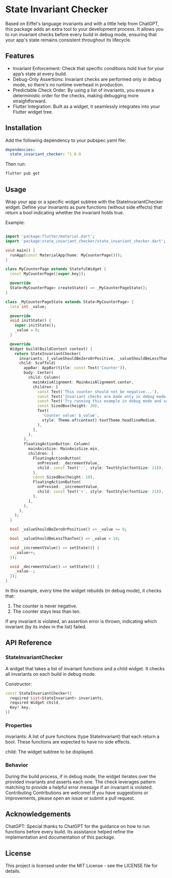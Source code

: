 # State Invariant Checker

Based on Eiffel's language invariants and with a little help from ChatGPT, this package adds an extra tool to your development process. It allows you to run invariant checks before every build in debug mode, ensuring that your app's state remains consistent throughout its lifecycle.

## Features

- Invariant Enforcement: Check that specific conditions hold true for your app’s state at every build.
- Debug-Only Assertions: Invariant checks are performed only in debug mode, so there's no runtime overhead in production.
- Predictable Check Order: By using a list of invariants, you ensure a deterministic order for the checks, making debugging more straightforward.
- Flutter Integration: Built as a widget, it seamlessly integrates into your Flutter widget tree.

## Installation

Add the following dependency to your pubspec.yaml file:

```yaml
dependencies:
  state_invariant_checker: ^1.0.0
```

Then run:

```bash
flutter pub get
```

## Usage

Wrap your app or a specific widget subtree with the StateInvariantChecker widget. Define your invariants as pure functions (without side effects) that return a bool indicating whether the invariant holds true.

Example:

```dart

import 'package:flutter/material.dart';
import 'package:state_invariant_checker/state_invariant_checker.dart';

void main() {
  runApp(const MaterialApp(home: MyCounterPage()));
}

class MyCounterPage extends StatefulWidget {
  const MyCounterPage({super.key});

  @override
  State<MyCounterPage> createState() => _MyCounterPageState();
}

class _MyCounterPageState extends State<MyCounterPage> {
  late int _value;

  @override
  void initState() {
    super.initState();
    _value = 0;
  }

  @override
  Widget build(BuildContext context) {
    return StateInvariantChecker(
      invariants: [_valueShouldBeZeroOrPositive, _valueShouldBeLessThanTen],
      child: Scaffold(
        appBar: AppBar(title: const Text('Counter')),
        body: Center(
          child: Column(
            mainAxisAlignment: MainAxisAlignment.center,
            children: [
              const Text('This counter should not be negative...'),
              const Text('Invariant checks are made only in debug mode'),
              const Text('Try running this example in debug mode and subtract until the counter goes negative.'),
              const SizedBox(height: 20),
              Text(
                'Counter value: $_value',
                style: Theme.of(context).textTheme.headlineMedium,
              ),
            ],
          ),
        ),
        floatingActionButton: Column(
          mainAxisSize: MainAxisSize.min,
          children: [
            FloatingActionButton(
              onPressed: _decrementValue,
              child: const Text('-', style: TextStyle(fontSize: 21)),
            ),
            const SizedBox(height: 10),
            FloatingActionButton(
              onPressed: _incrementValue,
              child: const Text('+', style: TextStyle(fontSize: 21)),
            ),
          ],
        ),
      ),
    );
  }

  bool _valueShouldBeZeroOrPositive() => _value >= 0;

  bool _valueShouldBeLessThanTen() => _value < 10;

  void _incrementValue() => setState(() {
    _value++;
  });

  void _decrementValue() => setState(() {
    _value--;
  });
}
```

In this example, every time the widget rebuilds (in debug mode), it checks that:

1. The counter is never negative.
2. The counter stays less than ten.

If any invariant is violated, an assertion error is thrown, indicating which invariant (by its index in the list) failed.

## API Reference

### StateInvariantChecker

A widget that takes a list of invariant functions and a child widget. It checks all invariants on each build in debug mode.

Constructor:

```dart
const StateInvariantChecker({
  required List<StateInvariant> invariants,
  required Widget child,
  Key? key,
})
```

### Properties

invariants: A list of pure functions (type StateInvariant) that each return a bool. These functions are expected to have no side effects.

child: The widget subtree to be displayed.

### Behavior

During the build process, if in debug mode, the widget iterates over the provided invariants and asserts each one.
The check leverages pattern matching to provide a helpful error message if an invariant is violated.
Contributing
Contributions are welcome! If you have suggestions or improvements, please open an issue or submit a pull request.

## Acknowledgements

ChatGPT: Special thanks to ChatGPT for the guidance on how to run functions before every build. Its assistance helped refine the implementation and documentation of this package.

## License

This project is licensed under the MIT License - see the LICENSE file for details.

